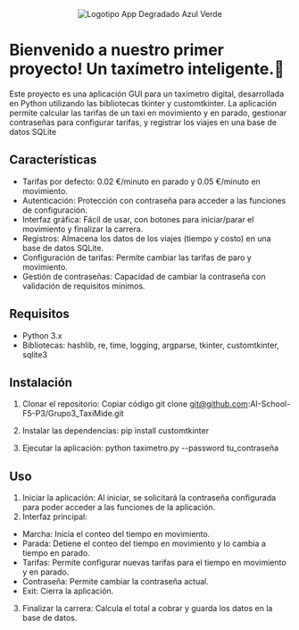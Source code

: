 
<div style="text-align: center;">
  <img src="https://github.com/AI-School-F5-P3/Grupo3_taxi/assets/150898218/63b938ce-ced5-49dd-9fb3-98c3e01184b0" alt="Logotipo App Degradado Azul Verde">
</div>

# Bienvenido a nuestro primer proyecto! Un taxímetro inteligente.🚕
Este proyecto es una aplicación GUI para un taxímetro digital, desarrollada en Python utilizando las bibliotecas tkinter y customtkinter. La aplicación permite calcular las tarifas de un taxi en movimiento y en parado, gestionar contraseñas para configurar tarifas, y registrar los viajes en una base de datos SQLite

## Características
* Tarifas por defecto: 0.02 €/minuto en parado y 0.05 €/minuto en movimiento.
* Autenticación: Protección con contraseña para acceder a las funciones de configuración.
* Interfaz gráfica: Fácil de usar, con botones para iniciar/parar el movimiento y finalizar la carrera.
* Registros: Almacena los datos de los viajes (tiempo y costo) en una base de datos SQLite.
* Configuración de tarifas: Permite cambiar las tarifas de paro y movimiento.
* Gestión de contraseñas: Capacidad de cambiar la contraseña con validación de requisitos mínimos.

## Requisitos
* Python 3.x
* Bibliotecas: hashlib, re, time, logging, argparse, tkinter, customtkinter, sqlite3

## Instalación
1. Clonar el repositorio:
Copiar código
git clone git@github.com:AI-School-F5-P3/Grupo3_TaxiMide.git

2. Instalar las dependencias:
pip install customtkinter

3. Ejecutar la aplicación:
python taximetro.py --password tu_contraseña

## Uso
1. Iniciar la aplicación: Al iniciar, se solicitará la contraseña configurada para poder acceder a las funciones de la aplicación.
2. Interfaz principal:
  * Marcha: Inicia el conteo del tiempo en movimiento.
  * Parada: Detiene el conteo del tiempo en movimiento y lo cambia a tiempo en parado.
  * Tarifas: Permite configurar nuevas tarifas para el tiempo en movimiento y en parado.
  * Contraseña: Permite cambiar la contraseña actual.
  * Exit: Cierra la aplicación.
3. Finalizar la carrera: Calcula el total a cobrar y guarda los datos en la base de datos.
